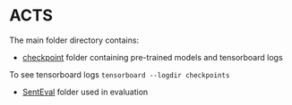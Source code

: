 # ACTS



The main folder directory contains:

* [checkpoint](https://drive.google.com/drive/folders/1B_iP5n9oyTLfqqp8guHk1gvFXM0guZb1?usp=sharing) folder containing pre-trained models and tensorboard logs

 To see tensorboard logs  `tensorboard --logdir checkpoints`
 
 * [SentEval](https://github.com/facebookresearch/SentEval) folder used in evaluation
  
